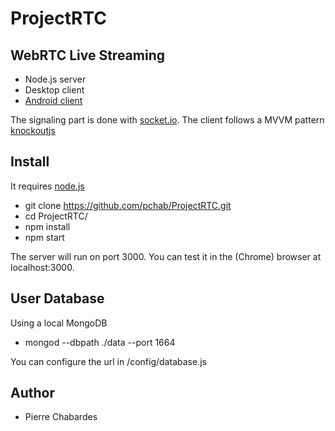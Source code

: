# ProjectRTC

## WebRTC Live Streaming

- Node.js server
- Desktop client
- [Android client](https://github.com/pchab/AndroidRTC)

The signaling part is done with [socket.io](socket.io).
The client follows a MVVM pattern [knockoutjs](http://knockoutjs.com/)

## Install

It requires [node.js](http://nodejs.org/download/)

* git clone https://github.com/pchab/ProjectRTC.git
* cd ProjectRTC/
* npm install
* npm start

The server will run on port 3000.
You can test it in the (Chrome) browser at localhost:3000.

## User Database

Using a local MongoDB

* mongod --dbpath ./data --port 1664

You can configure the url in /config/database.js

## Author

- Pierre Chabardes
